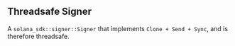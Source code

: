 ## Threadsafe Signer

A `solana_sdk::signer::Signer` that implements `Clone + Send + Sync`, and is therefore threadsafe.
